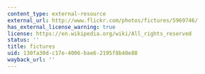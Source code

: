 ```yaml
---
content_type: external-resource
external_url: http://www.flickr.com/photos/fictures/5969746/
has_external_license_warning: true
license: https://en.wikipedia.org/wiki/All_rights_reserved
status: ''
title: fictures
uid: 130fa30d-c17e-4006-bae6-2195f8b40e88
wayback_url: ''
---
```

